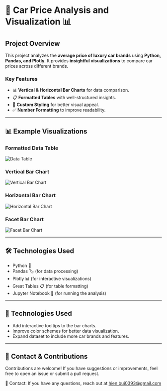 # 🚗 Car Price Analysis and Visualization 📊

## **Project Overview**
This project analyzes the **average price of luxury car brands** using **Python, Pandas, and Plotly**. It provides **insightful visualizations** to compare car prices across different brands.

### **Key Features**
- 📊 **Vertical & Horizontal Bar Charts** for data comparison.
- 📋 **Formatted Tables** with well-structured insights.
- 🎨 **Custom Styling** for better visual appeal.
- ✅ **Number Formatting** to improve readability.

---

## **📊 Example Visualizations**

### **Formatted Data Table**
![Data Table](https://github.com/user-attachments/assets/a71744ff-bf29-429b-a20a-6aa175a48580)  

### **Vertical Bar Chart**
![Vertical Bar Chart](https://github.com/user-attachments/assets/d778aedc-d892-4745-a9bc-d0d63d800c65)  

### **Horizontal Bar Chart**
![Horizontal Bar Chart](https://github.com/user-attachments/assets/7fdec12c-ccc2-42b8-98e5-b3d4c8d2dbd8)

### **Facet Bar Chart**
![Facet Bar Chart](https://github.com/user-attachments/assets/ce8ba2d2-a335-47d6-98eb-23501b3535a5)

---

## **🛠️ Technologies Used**
- Python 🐍
- Pandas 🏷️ (for data processing)
- Plotly 📊 (for interactive visualizations)
- Great Tables 📋 (for table formatting)
- Jupyter Notebook 📓 (for running the analysis)

---

## **🚀 Technologies Used**
- Add interactive tooltips to the bar charts.
- Improve color schemes for better data visualization.
- Expand dataset to include more car brands and features.

--- 

## **📩 Contact & Contributions**
Contributions are welcome! If you have suggestions or improvements, feel free to open an issue or submit a pull request.

📧 Contact: If you have any questions, reach out at hien.bui0393@gmail.com



